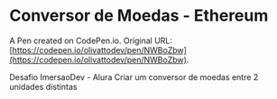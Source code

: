 # Conversor de Moedas - Ethereum

A Pen created on CodePen.io. Original URL: [https://codepen.io/olivattodev/pen/NWBoZbw](https://codepen.io/olivattodev/pen/NWBoZbw).

Desafio ImersaoDev - Alura 
Criar um conversor de moedas entre 2 unidades distintas